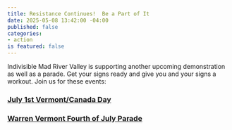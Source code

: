```yaml
---
title: Resistance Continues!  Be a Part of It
date: 2025-05-08 13:42:00 -04:00
published: false
categories:
- action
is featured: false
---
```


Indivisible Mad River Valley is supporting another upcoming demonstration as well as a parade.  Get your signs ready and give you and your signs a workout.  Join us for these events:

### [July 1st Vermont/Canada Day](https://vermontcando.org/)

### [Warren Vermont Fourth of July Parade](https://madrivervalley.com/4th/#:~:text=For%202025%2C%20the%2075th-parade%20%2876th%20year%20but%20we,starts%20at%2010%20AM%20on%20July%204%2C%202025.)